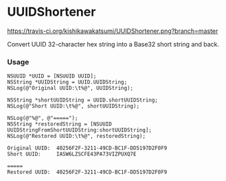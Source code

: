 UUIDShortener
=============
https://travis-ci.org/kishikawakatsumi/UUIDShortener.png?branch=master

Convert UUID 32-character hex string into a Base32 short string and back.


### Usage
```objc
NSUUID *UUID = [NSUUID UUID];
NSString *UUIDString = UUID.UUIDString;
NSLog(@"Original UUID:\t%@", UUIDString);

NSString *shortUUIDString = UUID.shortUUIDString;
NSLog(@"Short UUID:\t%@", shortUUIDString);

NSLog(@"%@", @"=====");
NSString *restoredString = [NSUUID UUIDStringFromShortUUIDString:shortUUIDString];
NSLog(@"Restored UUID:\t%@", restoredString);
```


```
Original UUID:	40256F2F-3211-49CD-BC1F-DD5197D2F0F9
Short UUID:	    IASW6LZSCFE43PA73VIZPUXQ7E

=====
Restored UUID:	40256F2F-3211-49CD-BC1F-DD5197D2F0F9
```
